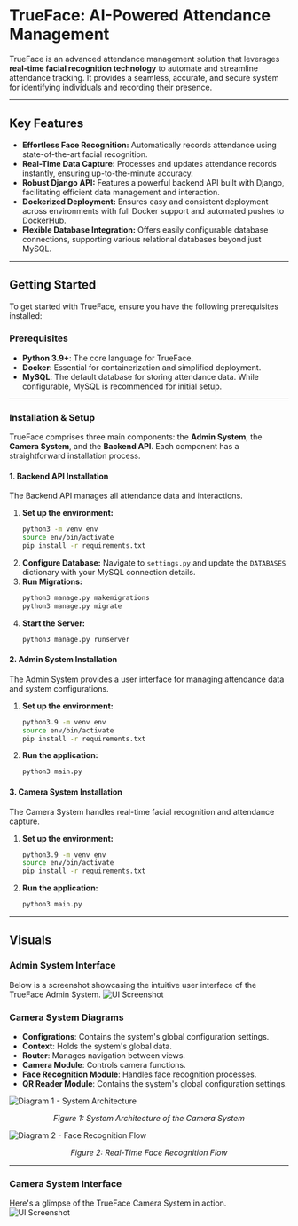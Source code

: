 # TrueFace: AI-Powered Attendance Management

TrueFace is an advanced attendance management solution that leverages **real-time facial recognition technology** to automate and streamline attendance tracking. It provides a seamless, accurate, and secure system for identifying individuals and recording their presence.

---

## Key Features
* **Effortless Face Recognition:** Automatically records attendance using state-of-the-art facial recognition.
* **Real-Time Data Capture:** Processes and updates attendance records instantly, ensuring up-to-the-minute accuracy.
* **Robust Django API:** Features a powerful backend API built with Django, facilitating efficient data management and interaction.
* **Dockerized Deployment:** Ensures easy and consistent deployment across environments with full Docker support and automated pushes to DockerHub.
* **Flexible Database Integration:** Offers easily configurable database connections, supporting various relational databases beyond just MySQL.

---

## Getting Started
To get started with TrueFace, ensure you have the following prerequisites installed:

### Prerequisites
* **Python 3.9+**: The core language for TrueFace.
* **Docker**: Essential for containerization and simplified deployment.
* **MySQL**: The default database for storing attendance data. While configurable, MySQL is recommended for initial setup.

---

### Installation & Setup
TrueFace comprises three main components: the **Admin System**, the **Camera System**, and the **Backend API**. Each component has a straightforward installation process.

#### 1. Backend API Installation
The Backend API manages all attendance data and interactions.
1.  **Set up the environment:**
    ```bash
    python3 -m venv env
    source env/bin/activate
    pip install -r requirements.txt
    ```
2.  **Configure Database:** Navigate to `settings.py` and update the `DATABASES` dictionary with your MySQL connection details.
3.  **Run Migrations:**
    ```bash
    python3 manage.py makemigrations
    python3 manage.py migrate
    ```
4.  **Start the Server:**
    ```bash
    python3 manage.py runserver
    ```

#### 2. Admin System Installation
The Admin System provides a user interface for managing attendance data and system configurations.
1.  **Set up the environment:**
    ```bash
    python3.9 -m venv env
    source env/bin/activate
    pip install -r requirements.txt
    ```
2.  **Run the application:**
    ```bash
    python3 main.py
    ```

#### 3. Camera System Installation
The Camera System handles real-time facial recognition and attendance capture.
1.  **Set up the environment:**
    ```bash
    python3.9 -m venv env
    source env/bin/activate
    pip install -r requirements.txt
    ```
2.  **Run the application:**
    ```bash
    python3 main.py
    ```

---

## Visuals
### Admin System Interface
Below is a screenshot showcasing the intuitive user interface of the TrueFace Admin System.
![UI Screenshot](./assets/trueface-admin-screenshot.png)

### Camera System Diagrams
* **Configrations**: Contains the system's global configuration settings.
* **Context**: Holds the system's global data.
* **Router**: Manages navigation between views.
* **Camera Module**: Controls camera functions.
* **Face Recognition Module**: Handles face recognition processes.
* **QR Reader Module**: Contains the system's global configuration settings.

![Diagram 1 - System Architecture](./assets/trueface_cam_arch.png)
<p align="center"><em>Figure 1: System Architecture of the Camera System</em></p>

![Diagram 2 - Face Recognition Flow](./assets/trueface_cam_workflow.png)
<p align="center"><em>Figure 2: Real-Time Face Recognition Flow</em></p>

---

### Camera System Interface
Here's a glimpse of the TrueFace Camera System in action.
![UI Screenshot](./assets/trueface-cam-screenshot.png)
